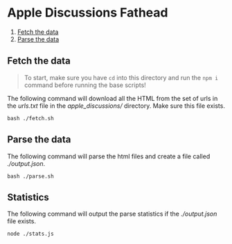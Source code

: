 Apple Discussions Fathead
===

1. [Fetch the data](#fetch-the-data)
2. [Parse the data](#parse-the-data)

## Fetch the data

> To start, make sure you have `cd` into this directory and run the `npm i` command before running the base scripts!

The following command will download all the HTML from the set of urls in the *urls.txt* file in the *apple_discussions/* directory. Make sure this file exists.

```
bash ./fetch.sh
```

## Parse the data

The following command will parse the html files and create a file called *./output.json*.

```
bash ./parse.sh
```

## Statistics

The following command will output the parse statistics if the *./output.json* file exists.

```
node ./stats.js
```

